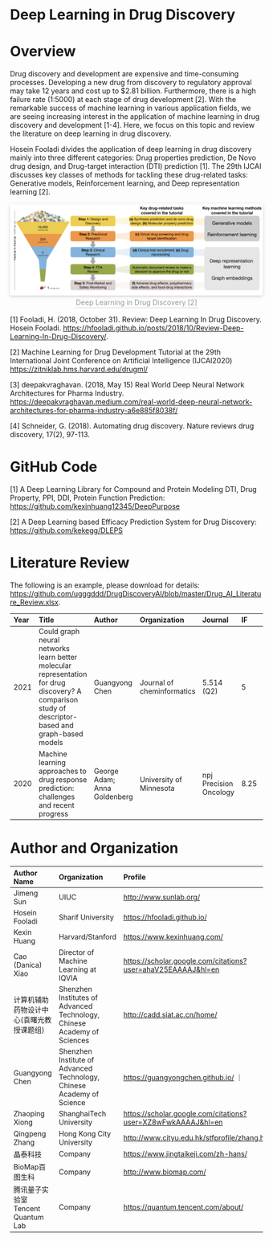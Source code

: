 # Deep Learning in Drug Discovery

# Overview

Drug discovery and development are expensive and time-consuming processes. Developing a new drug from discovery to regulatory approval may take 12 years and cost up to $2.81 billion. Furthermore, there is a high failure rate (1:5000) at each stage of drug development [2]. With the remarkable success of machine learning in various application fields, we are seeing increasing interest in the application of machine learning in drug discovery and development [1-4]. Here, we focus on this topic and review the literature on deep learning in drug discovery.

Hosein Fooladi divides the application of deep learning in drug discovery mainly into three different categories: Drug properties prediction, De Novo drug design, and Drug-target interaction (DTI) prediction [1]. The 29th IJCAI discusses key classes of methods for tackling these drug-related tasks: Generative models, Reinforcement learning, and Deep representation learning [2].

<center>
    <img style="border-radius: 0.3125em;
    box-shadow: 0 2px 4px 0 rgba(34,36,38,.12),0 2px 10px 0 rgba(34,36,38,.08);" 
    src="./pics/workflow.png">
    <br>
    <div style="color:orange; border-bottom: 1px solid #d9d9d9;
    display: inline-block;
    color: #999;
    padding: 2px;">Deep Learning in Drug Discovery [2]</div>
</center>


[1] Fooladi, H. (2018, October 31). Review: Deep Learning In Drug Discovery. Hosein Fooladi. https://hfooladi.github.io/posts/2018/10/Review-Deep-Learning-In-Drug-Discovery/. 

[2] Machine Learning for Drug Development Tutorial at the 29th International Joint Conference on Artificial Intelligence (IJCAI2020) https://zitniklab.hms.harvard.edu/drugml/

[3] deepakvraghavan. (2018, May 15) Real World Deep Neural Network Architectures for Pharma Industry. https://deepakvraghavan.medium.com/real-world-deep-neural-network-architectures-for-pharma-industry-a6e885f8038f/

[4] Schneider, G. (2018). Automating drug discovery. Nature reviews drug discovery, 17(2), 97-113.

# GitHub Code

[1] A Deep Learning Library for Compound and Protein Modeling
DTI, Drug Property, PPI, DDI, Protein Function Prediction: https://github.com/kexinhuang12345/DeepPurpose

[2] A Deep Learning based Efficacy Prediction System for Drug Discovery: https://github.com/kekegg/DLEPS

# Literature Review

The following is an example, please download for details: https://github.com/ugggddd/DrugDiscoveryAI/blob/master/Drug_AI_Literature_Review.xlsx.

| Year | Title | Author | Organization | Journal | IF | Citation | DOI | DATA | Code |
| :-----| :----- | :----- | :----- | :----- | :----- | :----- | :----- | :----- | :----- | 
| 2021 | Could graph neural networks learn better molecular representation for drug discovery? A comparison study of descriptor-based and graph-based models | Guangyong Chen | Journal of cheminformatics |  5.514 (Q2) | 5 | https://doi.org/10.1186/s13321-020-00479-8 |
|2020 | Machine learning approaches to drug response prediction: challenges and recent progress | George Adam; Anna Goldenberg | University of Minnesota | npj Precision Oncology | 8.25 | 30 | https://doi.org/10.1038/s41698-020-0122-1 |

# Author and Organization


| Author Name     	 	| Organization 		| Profile    					|
| :-----| :----- | :----- |
| Jimeng Sun       		|   UIUC   			| http://www.sunlab.org/ 		|
| Hosein Fooladi        | Sharif University | https://hfooladi.github.io/   |
| Kexin Huang   		| Harvard/Stanford  | https://www.kexinhuang.com/   |
| Cao (Danica) Xiao 	| Director of Machine Learning at IQVIA 		| https://scholar.google.com/citations?user=ahaV25EAAAAJ&hl=en |
| 计算机辅助药物设计中心(袁曙光教授课题组) | Shenzhen Institutes of Advanced Technology, Chinese Academy of Sciences| http://cadd.siat.ac.cn/home/ |
|Guangyong Chen 		| Shenzhen Institute of Advanced Technology, Chinese Academy of Science | https://guangyongchen.github.io/ ｜
|Zhaoping Xiong 		| ShanghaiTech University | https://scholar.google.com/citations?user=XZ8wFwkAAAAJ&hl=en |
|Qingpeng Zhang | Hong Kong City University | http://www.cityu.edu.hk/stfprofile/zhang.htm |
| 晶泰科技 | Company | https://www.jingtaikeji.com/zh-hans/ |
| BioMap百图生科  | Company | http://www.biomap.com/ |
| 腾讯量子实验室Tencent Quantum Lab | Company  | https://quantum.tencent.com/about/ |

